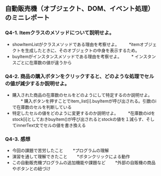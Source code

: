 ## 自動販売機（オブジェクト、DOM、イベント処理）のミニレポート
### Q4-1. Itemクラスのメソッドについて説明せよ。
* showItemListがクラスメソッドである理由を考察せよ。
　　*itemオブジェクトを生成したときに、そのオブジェクトの中身を表示するため。 
* buyItemがインスタンスメソッドである理由を考察せよ。
　　* インスタンスごとに在庫数の値が違うから
### Q4-2. 商品の購入ボタンをクリックすると、どのような処理でセルの値が減少するか説明せよ。
* 購入された商品の在庫数のセルをどのようにして特定するのか説明せよ。
　　* 購入ボタンを押すことでitem_list[i].buyItemが呼び出される。引数のiで在庫数のセルを判断している
* 特定したセルの値をどのように変更するのか説明せよ。
　　*在庫数のidをstock[i]としておきbuyItem()が呼び出されるとstockの値を１減らす、そしてinnerText文でセルの値を書き換える 
### Q4-3. 感想
* 今回の課題で苦労したこと
　　*プログラムの理解 
* 演習を通して理解できたこと
　　*ボタンクリックによる動作 
* この自動販売機プログラムの追加機能や課題など
　　*外部の自販機の商品やボタンとの紐づけ 
